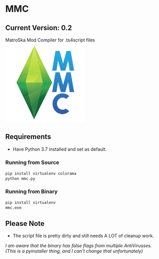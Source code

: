 # MMC
## Current Version: 0.2
MatroSka Mod Compiler for .ts4script files  
![MMC Logo](/mmc_icon_small.png)

## Requirements
* Have Python 3.7 installed and set as default.
### Running from Source
```
pip install virtualenv colorama 
python mmc.py
```

### Running from Binary
```
pip install virtualenv
mmc.exe
```

## Please Note
* The script file is pretty dirty and still needs A LOT of cleanup work.

*I am aware that the binary has false flags from multiple AntiVirusses.  
(This is a pyinstaller thing, and I can't change that unfortunately)*
